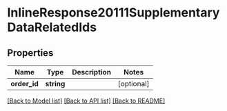 # InlineResponse20111SupplementaryDataRelatedIds

## Properties
Name | Type | Description | Notes
------------ | ------------- | ------------- | -------------
**order_id** | **string** |  | [optional] 

[[Back to Model list]](../README.md#documentation-for-models) [[Back to API list]](../README.md#documentation-for-api-endpoints) [[Back to README]](../README.md)


